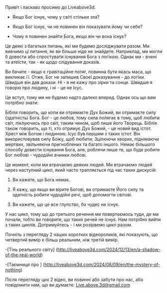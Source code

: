 Привіт і ласкаво просимо до Liveabove3d.

- Якщо Бог існує, чому у світі стільки зла?

- Якщо Бог існує, чи не повинен він показувати йому чи себе?

- Чому я повинен знайти Бога, якщо він чи вона існує?

Це деякі з багатьох питань, які ми будемо досліджувати разом. Ми вивчимо ці питання, як ви більше ніде не знайдете. Наприклад, ми могли б довести або спростувати існування Бога з логікою. Однак ми - вчені та атеїсти, так - як щодо слідування доказів.

Ви бачите - якщо є гравітаційне потяг, повинна бути якась маса, що викликає її. Отже, Бог не залишив Своєї доказування - до логіки. Швидше він дав докази. Ні - я не кажу про зірки та сонце. Швидше я говорю про людину, і ні - це не Ісус.

Це вступ, тому ми не будемо надто далеко вперед. Однак ось що вам потрібно знати:

Біблія говорить, що коли ви отримаєте Дух Божий, ви отримаєте силу (здатність) Бога. Бог - це любов, тому сила полягає в тому, щоб любити світ, піклуючись про світ, таким чином, щоб лише його Творець. Біблія також говорить, що ті, хто отримує Дух Божий, - це новий вид істот. Хрест між Богом і людиною. Ісус був першим з таких істот. Він використовував силу Божу, щоб любити; Зцілюючи хворих, піднімаючи мертвих, звільняючи пригноблених та багато іншого. Немає більшого способу довести існування Бога, але, роблячи лише те, що буде робити Бог любові - чудодійні вчинки любові.

Це момент, коли ми втрачаємо деяких людей. Ми втрачаємо людей через наступний цикл, який часто трапляється під час таких дискусій:

1. Ви кажете, що Бога немає.

2. Я кажу, що якщо ви вірите Богові, ви отримаєте Його силу та здатність робити чудодійні речі, щоб допомогти світові.

3. Ви кажете, що це все глупство, бо чудес не існує.

У нас цикл, тому що до третього речення ми повертаємось туди, де ми почали, тобто ви говорите, що таких речей не існує. Нам потрібно вийти з таких циклів. Дотримуйтесь - і ми розірвемо цикл разом.

Почніть з перегляду 2 наших коротких відеороликів, які показують, що четвертий вимір є більш реальним, ніж третій вимір.

-[Тінь реального світу] (http://liveabove3d.com/2024/12/13/en/a-shadow-of-the-real-world)

-[Таємниця про ] (http://liveabove3d.com/2024/06/09/en/the-mystery-of-nothing)

Після перегляду цих 2 відео, ви повинні або забути про нас, або повідомити нам, що ви думаєте: Live.above.3d@gmail.com



